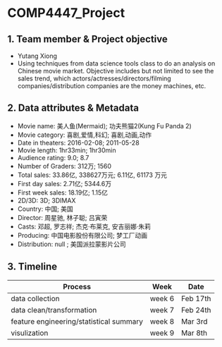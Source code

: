 
# COMP4447_Project


## 1. Team member & Project objective
- Yutang Xiong
- Using techniques from data science tools class to do an analysis on Chinese movie market. Objective includes but not limited to see the sales trend, which actors/actresses/directors/filming companies/distribution companies are the money machines, etc. 

## 2. Data attributes & Metadata
+ Movie name: 美人鱼(Mermaid); 功夫熊猫2(Kung Fu Panda 2)
+ Movie category: 喜剧,爱情,科幻; 喜剧,动画,动作
+ Date in theaters: 2016-02-08; 2011-05-28
+ Movie length: 1hr33min; 1hr30min
+ Audience rating: 9.0; 8.7
+ Number of Graders: 312万; 1560
+ Total sales: 33.86亿, 338627万元; 6.11亿, 61173 万元
+ First day sales: 2.71亿; 5344.6万
+ First week sales: 18.19亿; 1.15亿
+ 2D/3D: 3D; 3DIMAX      
+ Country: 中国; 美国
+ Director: 周星驰, 林子聪; 吕寅荣
+ Casts: 邓超, 罗志祥; 杰克·布莱克, 安吉丽娜·朱莉
+ Producing: 中国电影股份有限公司; 梦工厂动画
+ Distribution: null ; 美国派拉蒙影片公司

## 3. Timeline

| Process | Week | Date |
|-----------------------------------------|--------|----------|
| data collection | week 6 | Feb 17th |
| data clean/transformation | week 7 | Feb 24th |
| feature engineering/statistical summary | week 8 | Mar 3rd |
| visulization | week 9 | Mar 8th  |
